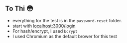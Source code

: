 ## To Thi :flushed:<br/>

- everything for the test is in the `password-reset` folder.
- start with [localhost:3000/login](localhost:3000/login)
- For hash/encrypt, I used `bcrypt`
- I used Chromium as the default brower for this test
